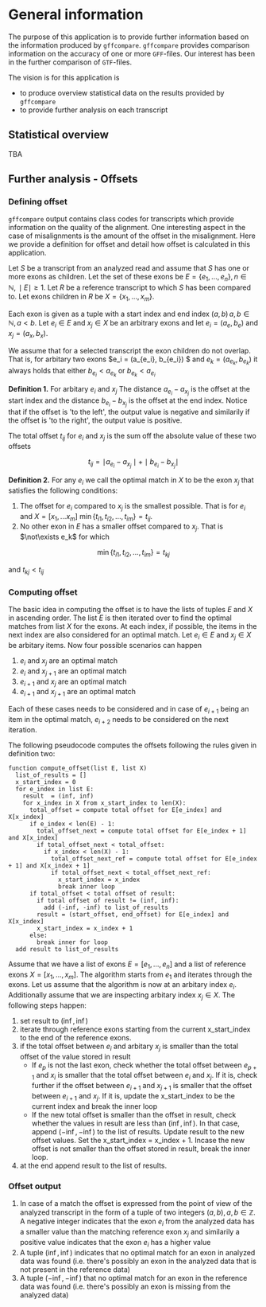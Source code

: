 # General information

The purpose of this application is to provide further information based on the information produced by `gffcompare`. `gffcompare` provides comparison information on the accuracy of one or more `GFF`-files. Our interest has been in the further comparison of `GTF`-files.  

The vision is for this application is 

- to produce overview statistical data on the results provided by `gffcompare` 
- to provide further analysis on each transcript


## Statistical overview

TBA

## Further analysis - Offsets

### Defining offset

`gffcompare` output contains class codes for transcripts which provide information on the quality of the alignment. One interesting aspect in the case of misalignments is the amount of the offset in the misalignment. Here we provide a definition for offset and detail how offset is calculated in this application. 

Let $S$ be  a transcript from an analyzed read and assume that $S$ has one or more exons as children. Let the set of these exons be $E = \{e_1, \ldots , e_n\},\,n\in\mathbb{N},\,\mid E\mid \ge 1$. Let $R$ be a reference transcript to which $S$ has been compared to. Let exons children in $R$ be $X = \{x_1, \ldots, x_m\}$. 

Each exon is given as a tuple with a start index and end index $(a, b)\, a,b\in\mathbb{N},\,a < b$. Let $e_i\in E$ and $x_j\in X$ be an arbitrary exons and let $e_i = (a_e, b_e)$ and $x_j = (a_x, b_x)$.  

We assume that for a selected transcript the exon children do not overlap. That is, for arbitary two exons $e_i = (a_{e_i}, b_{e_i}) $ and $e_k = (a_{e_k}, b_{e_k})$ it always holds that either $b_{e_i} < a_{e_k}$ or $b_{e_k} < a_{e_i}$

**Definition 1.** For arbitary $e_i$ and $x_j$ The distance $a_{e_i} - a_{x_j}$ is the offset at the start index and the distance $b_{e_i} - b_{x_j}$ is the offset at the end index. Notice that if the offset is 'to the left', the output value is negative and similarily if the offset is 'to the right', the output value is positive.   

The total offset $t_{ij}$ for $e_i$ and $x_j$ is the sum off the absolute value of these two offsets

$$ t_{ij} =  \mid a_{e_i} - a_{x_j} \mid + \mid b_{e_i} - b_{x_j} \mid $$

**Definition 2.** For any $e_i$ we call the optimal match in $X$ to be the exon $x_j$ that satisfies the following conditions: 

1. The offset for $e_i$ compared to $x_j$ is the smallest possible. That is for $e_i$ and $X=[x_1, \ldots x_m]$ $\min \{t_{i1}, t_{i2}, \ldots, t_{im} \} = t_{ij}$. 
2. No other exon in $E$ has a smaller offset compared to $x_j$. That is $\not\exists e_k$ for which 

$$\min \{ t_{i1}, t_{i2}, \ldots, t_{im} \} = t_{kj}$$ 

and $t_{kj} < t_{ij}$


### Computing offset

The basic idea in computing the offset is to have the lists of tuples $E$ and $X$ in ascending order. The list $E$ is then iterated over to find the optimal matches from list $X$ for the exons. At each index, if possible, the items in the next index are also considered for an optimal match. Let $e_i\in E$ and $x_j\in X$ be arbitary items. Now four possible scenarios can happen

1. $e_i$ and $x_j$ are an optimal match
2. $e_{i}$ and $x_{j+1}$ are an optimal match
3. $e_{i+1}$ and $x_{j}$ are an optimal match
4. $e_{i+1}$ and $x_{j+1}$ are an optimal match

Each of these cases needs to be considered and in case of $e_{i+1}$ being an item in the optimal match, $e_{i+2}$ needs to be considered on the next iteration. 

The following pseudocode computes the offsets following the rules given in definition two:

```
function compute_offset(list E, list X)
  list_of_results = []
  x_start_index = 0
  for e_index in list E:
    result  = (inf, inf)
    for x_index in X from x_start_index to len(X):
      total_offset = compute total offset for E[e_index] and X[x_index] 
      if e_index < len(E) - 1:
        total_offset_next = compute total offset for E[e_index + 1] and X[x_index]
        if total_offset_next < total_offset:
          if x_index < len(X) - 1:
            total_offset_next_ref = compute total offset for E[e_index + 1] and X[x_index + 1]
            if total_offset_next < total_offset_next_ref:
              x_start_index = x_index
              break inner loop
      if total_offset < total offset of result:
        if total offset of result != (inf, inf):
          add (-inf, -inf) to list_of_results
        result = (start_offset, end_offset) for E[e_index] and X[x_index]
        x_start_index = x_index + 1
      else:
        break inner for loop
  add result to list_of_results
```

Assume that we have a list of exons $E = [e_1, \ldots, e_n]$ and a list of reference exons $X=[x_1, \ldots , x_m]$. The algorithm starts from $e_1$ and iterates through the exons. Let us assume that the algorithm is now at an arbitary index $e_i$. Additionally assume that we are inspecting arbitary index $x_j\in X$. The following steps happen:

1. set result to $(\inf, \inf)$
2. iterate through reference exons starting from the current x_start_index to the end of the reference exons. 
3. if the total offset between $e_i$ and arbitary $x_j$ is smaller than the total offset of the value stored in result
    - If $e_p$ is not the last exon, check whether the total offset between $e_{p+1}$ and $x_i$ is smaller that the total offset between $e_i$ and $x_j$. If it is, check further if the offset between $e_{i+1}$ and $x_{j+1}$ is smaller that the offset between $e_{i+1}$ and $x_j$. If it is, update the x_start_index to be the current index and break the inner loop
    - If the new total offset is smaller than the offset in result, check whether the values in result are less than $(\inf, \inf)$. In that case, append $(-\inf, -\inf)$ to the list of results. Update result to the new offset values. Set the x_start_index = x_index + 1. Incase the new offset is not smaller than the offset stored in result, break the inner loop. 
4. at the end append result to the list of results. 


### Offset output

1. In case of a match the offset is expressed from the point of view of the analyzed transcript in the form of a tuple of two integers $(a, b),\,a,b\in\mathbb{Z}$. A negative integer indicates that the exon $e_i$ from the analyzed data has a smaller value than the matching reference exon $x_j$ and similarily a positive value indicates that the exon $e_i$ has a higher value
2. A tuple $(\inf, \inf)$ indicates that no optimal match for an exon in analyzed data was found (i.e. there's possibly an exon in the analyzed data that is not present in the reference data)
3. A tuple $(-\inf, -\inf)$ that no optimal match for an exon in the reference data was found (i.e. there's possibly an exon is missing from the analyzed data)
